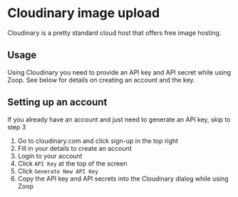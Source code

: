 # Cloudinary image upload

Cloudinary is a pretty standard cloud host that offers free image hosting.

## Usage

Using Cloudinary you need to provide an API key and API secret while using Zoop. See below for details on creating an account and the key.

## Setting up an account

If you already have an account and just need to generate an API key, skip to step 3

1. Go to cloudinary.com and click sign-up in the top right
2.	Fill in your details to create an account
3.	Login to your account
4.	Click `API Key` at the top of the screen
5.	Click `Generate New API Key`
6.	Copy the API key and API secrets into the Cloudinary dialog while using Zoop
   
